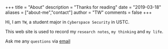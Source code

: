 +++
title = "About"
description = "Thanks for reading"
date = "2019-03-18"
aliases = ["about-me","contact"]
author = "TW"
comments = false
+++

Hi, I am `TW`, a student major in `Cyberspace Security` in USTC.

This web site is used to record my `research notes`, `my thinking` and `my life`. 

Ask me any `questions` via [email](mailto:weitang@mail.ustc.edu.cn)
